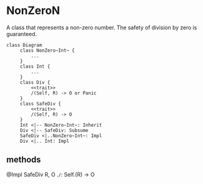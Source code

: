 # NonZeroN

A class that represents a non-zero number. The safety of division by zero is guaranteed.

```mermaid
class Diagram
     class NonZero~Int~ {
         ...
     }
     class Int {
         ...
     }
     class Div {
         <<trait>>
         /(Self, R) -> O or Panic
     }
     class SafeDiv {
         <<trait>>
         /(Self, R) -> O
     }
     Int <|-- NonZero~Int~: Inherit
     Div <|-- SafeDiv: Subsume
     SafeDiv <|..NonZero~Int~: Impl
     Div <|.. Int: Impl
```

## methods

@Impl SafeDiv R, O
.`/`: Self.(R) -> O
